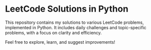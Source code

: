 # LeetCode Solutions in Python

This repository contains my solutions to various LeetCode problems, implemented in Python. It includes daily challenges and topic-specific problems, with a focus on clarity and efficiency.  

Feel free to explore, learn, and suggest improvements!
